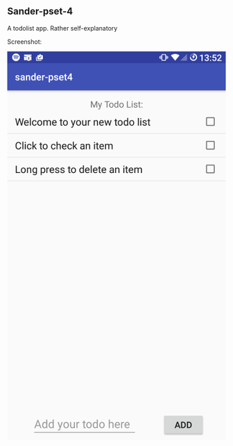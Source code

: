 ## Sander-pset-4

A todolist app. Rather self-explanatory

Screenshot:

![alt screenshot](/doc/Screenshot.png)